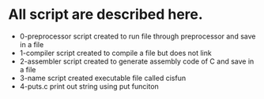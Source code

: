 # All script are described here.
- 0-preprocessor script created to run file through preprocessor and save in a file
- 1-compiler script created to compile a file but does not link
- 2-assembler script created to generate assembly code of C and save in a file
- 3-name script created executable file called cisfun 
- 4-puts.c print out string using put funciton   
